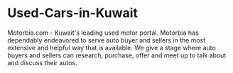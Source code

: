 # Used-Cars-in-Kuwait
Motorbia.com - Kuwait's leading used motor portal. Motorbia has dependably endeavored to serve auto buyer and sellers in the most extensive and helpful way that is available. We give a stage where auto buyers and sellers can research, purchase, offer and meet up to talk about and discuss their autos.
